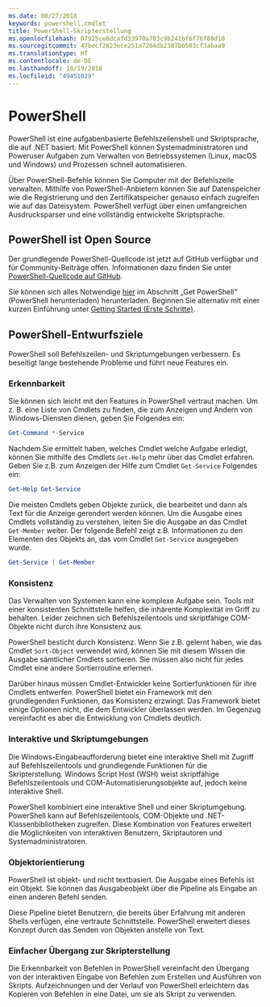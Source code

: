 ```yaml
---
ms.date: 08/27/2018
keywords: powershell,cmdlet
title: PowerShell-Skripterstellung
ms.openlocfilehash: 07925ce8dcafd33970a703c9b241bf6f76f88d10
ms.sourcegitcommit: 47becf2823ece251a7264db2387bb503cf3abaa9
ms.translationtype: HT
ms.contentlocale: de-DE
ms.lasthandoff: 10/19/2018
ms.locfileid: "49451029"
---
```

# <a name="powershell"></a>PowerShell

PowerShell ist eine aufgabenbasierte Befehlszeilenshell und Skriptsprache, die auf .NET basiert.
Mit PowerShell können Systemadministratoren und Poweruser Aufgaben zum Verwalten von Betriebssystemen (Linux, macOS und Windows) und Prozessen schnell automatisieren.

Über PowerShell-Befehle können Sie Computer mit der Befehlszeile verwalten. Mithilfe von PowerShell-Anbietern können Sie auf Datenspeicher wie die Registrierung und den Zertifikatspeicher genauso einfach zugreifen wie auf das Dateisystem. PowerShell verfügt über einen umfangreichen Ausdrucksparser und eine vollständig entwickelte Skriptsprache.

## <a name="powershell-is-open-source"></a>PowerShell ist Open Source

Der grundlegende PowerShell-Quellcode ist jetzt auf GitHub verfügbar und für Community-Beiträge offen.
Informationen dazu finden Sie unter [PowerShell-Quellcode auf GitHub](https://github.com/powershell/powershell).

Sie können sich alles Notwendige [hier](https://github.com/PowerShell/PowerShell#get-powershell) im Abschnitt „Get PowerShell“ (PowerShell herunterladen) herunterladen.
Beginnen Sie alternativ mit einer kurzen Einführung unter [Getting Started (Erste Schritte)](https://github.com/PowerShell/PowerShell/blob/master/docs/learning-powershell).

## <a name="powershell-design-goals"></a>PowerShell-Entwurfsziele

PowerShell soll Befehlszeilen- und Skriptumgebungen verbessern. Es beseitigt lange bestehende Probleme und führt neue Features ein.

### <a name="discoverability"></a>Erkennbarkeit

Sie können sich leicht mit den Features in PowerShell vertraut machen. Um z. B. eine Liste von Cmdlets zu finden, die zum Anzeigen und Ändern von Windows-Diensten dienen, geben Sie Folgendes ein:

```powershell
Get-Command *-Service
```

Nachdem Sie ermittelt haben, welches Cmdlet welche Aufgabe erledigt, können Sie mithilfe des Cmdlets `Get-Help` mehr über das Cmdlet erfahren. Geben Sie z.B. zum Anzeigen der Hilfe zum Cmdlet `Get-Service` Folgendes ein:

```powershell
Get-Help Get-Service
```

Die meisten Cmdlets geben Objekte zurück, die bearbeitet und dann als Text für die Anzeige gerendert werden können. Um die Ausgabe eines Cmdlets vollständig zu verstehen, leiten Sie die Ausgabe an das Cmdlet `Get-Member` weiter. Der folgende Befehl zeigt z.B. Informationen zu den Elementen des Objekts an, das vom Cmdlet `Get-Service` ausgegeben wurde.

```powershell
Get-Service | Get-Member
```

### <a name="consistency"></a>Konsistenz

Das Verwalten von Systemen kann eine komplexe Aufgabe sein. Tools mit einer konsistenten Schnittstelle helfen, die inhärente Komplexität im Griff zu behalten. Leider zeichnen sich Befehlszeilentools und skriptfähige COM-Objekte nicht durch ihre Konsistenz aus.

PowerShell besticht durch Konsistenz. Wenn Sie z.B. gelernt haben, wie das Cmdlet `Sort-Object` verwendet wird, können Sie mit diesem Wissen die Ausgabe sämtlicher Cmdlets sortieren. Sie müssen also nicht für jedes Cmdlet eine andere Sortierroutine erlernen.

Darüber hinaus müssen Cmdlet-Entwickler keine Sortierfunktionen für ihre Cmdlets entwerfen. PowerShell bietet ein Framework mit den grundlegenden Funktionen, das Konsistenz erzwingt. Das Framework bietet einige Optionen nicht, die dem Entwickler überlassen werden. Im Gegenzug vereinfacht es aber die Entwicklung von Cmdlets deutlich.

### <a name="interactive-and-scripting-environments"></a>Interaktive und Skriptumgebungen

Die Windows-Eingabeaufforderung bietet eine interaktive Shell mit Zugriff auf Befehlszeilentools und grundlegende Funktionen für die Skripterstellung. Windows Script Host (WSH) weist skriptfähige Befehlszeilentools und COM-Automatisierungsobjekte auf, jedoch keine interaktive Shell.

PowerShell kombiniert eine interaktive Shell und einer Skriptumgebung. PowerShell kann auf Befehlszeilentools, COM-Objekte und .NET-Klassenbibliotheken zugreifen. Diese Kombination von Features erweitert die Möglichkeiten von interaktiven Benutzern, Skriptautoren und Systemadministratoren.

### <a name="object-orientation"></a>Objektorientierung

PowerShell ist objekt- und nicht textbasiert. Die Ausgabe eines Befehls ist ein Objekt. Sie können das Ausgabeobjekt über die Pipeline als Eingabe an einen anderen Befehl senden.

Diese Pipeline bietet Benutzern, die bereits über Erfahrung mit anderen Shells verfügen, eine vertraute Schnittstelle. PowerShell erweitert dieses Konzept durch das Senden von Objekten anstelle von Text.

### <a name="easy-transition-to-scripting"></a>Einfacher Übergang zur Skripterstellung

Die Erkennbarkeit von Befehlen in PowerShell vereinfacht den Übergang von der interaktiven Eingabe von Befehlen zum Erstellen und Ausführen von Skripts. Aufzeichnungen und der Verlauf von PowerShell erleichtern das Kopieren von Befehlen in eine Datei, um sie als Skript zu verwenden.
